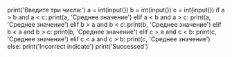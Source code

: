 print('Введите три числа:')
a = int(input())
b = int(input())
c = int(input())
if a > b and a < c:
	print(a, 'Среднее значение')
elif a < b and a > c:
	print(a, 'Среднее значение')
elif b > a and b < c:
	print(b, 'Среднее значение')
elif b < a and b > c:
	print(b, 'Среднее значение')
elif c > a and c < b:
	print(c, 'Среднее значение')
elif c < a and c > b:
	print(c, 'Среднее значение')
else:
	print('Incorrect indicate')
print('Successed')
